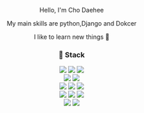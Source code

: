 
<div align="center">

<div>
<p>Hello, I'm Cho Daehee</p>
<p> My main skills are python,Django and Dokcer</p>
<p>I like to learn new things 💖</p>
</div>


<div>
<h3>📒 Stack</h3>
<div>
<img src="https://img.shields.io/badge/python-3776AB?style=flat&logo=python&logoColor=white"/>

<img src="https://img.shields.io/badge/Django-092e20?style=flat&logo=Django&logoColor=white"/>

<img src="https://img.shields.io/badge/MySQL-4479A1?style=flat&logo=MySQL&logoColor=white"/>

<br>

<img src="https://img.shields.io/badge/JAVA-FF7800?style=flat&logo=JAVA&logoColor=white"/>

<img src="https://img.shields.io/badge/Spring Boot-6DB33F?style=flat&logo=Spring Boot&logoColor=white"/>
<br>


<img src="https://img.shields.io/badge/HTML5-E34F26?style=flat&logo=HTML5&logoColor=white"/>

<img src="https://img.shields.io/badge/CSS3-1572B6?style=flat&logo=CSS3&logoColor=white"/>

<img src="https://img.shields.io/badge/Bootstrap-7952B3?style=flat&logo=Bootstrap&logoColor=white"/>

<br>

<img src="https://img.shields.io/badge/Docker-2496ED?style=flat&logo=Docker&logoColor=white"/>

<img src="https://img.shields.io/badge/Amazon EC2-FF9900?style=flat&logo=Amazon EC2&logoColor=white"/>

<img src="https://img.shields.io/badge/Vultr-007BFC?style=flat&logo=Vultr&logoColor=white"/>

<br>

<img src="https://img.shields.io/badge/Git-F05032?style=flat&logo=Git&logoColor=white"/>

<img src="https://img.shields.io/badge/GitHub-181717?style=flat&logo=GitHub&logoColor=white"/>

</div>
</div>
</div>

